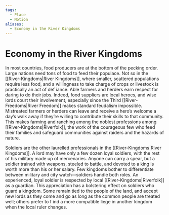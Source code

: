 ```yaml
---
tags:
  - Place
  - Notion
aliases:
  - Economy in the River Kingdoms
---
```

# Economy in the River Kingdoms
In most countries, food producers are at the bottom of the pecking order. Large nations need tons of food to feed their populace. Not so in the [[River-Kingdoms|River Kingdoms]], where smaller, scattered populations require less food, and a willingness to take charge of crops or livestock is practically an act of def iance. Able farmers and herders earn respect for daring to do their jobs. Indeed, food suppliers are local heroes, and wise lords court their involvement, especially since the Third [[River-Freedoms|River Freedom]] makes standard feudalism impossible. Mistreated farmers or herders can leave and receive a hero’s welcome a day’s walk away if they’re willing to contribute their skills to that community. This makes farming and ranching among the noblest professions among [[River-Kingdoms|Riverfolk]], the work of the courageous few who feed their families and safeguard communities against raiders and the hazards of nature.

Soldiers are the other laurelled professionals in the [[River-Kingdoms|River Kingdoms]]. A lord may have only a few dozen loyal soldiers, with the rest of his military made up of mercenaries. Anyone can carry a spear, but a soldier trained with weapons, steeled to battle, and devoted to a king is worth more than his or her salary. Few kingdoms bother to differentiate between military and city watch—soldiers handle both roles. An experienced, loyal soldier is respected by local [[River-Kingdoms|Riverfolk]] as a guardian. This appreciation has a bolstering effect on soldiers who guard a kingdom. Some remain tied to the people of the land, and accept new lords as they come and go as long as the common people are treated well; others prefer to f ind a more compatible liege in another kingdom when the local ruler changes.